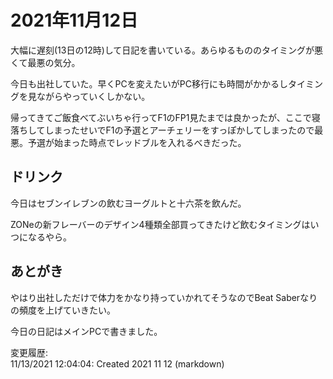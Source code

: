 # 2021年11月12日

大幅に遅刻(13日の12時)して日記を書いている。あらゆるもののタイミングが悪くて最悪の気分。

今日も出社していた。早くPCを変えたいがPC移行にも時間がかかるしタイミングを見ながらやっていくしかない。

帰ってきてご飯食べてぶいちゃ行ってF1のFP1見たまでは良かったが、ここで寝落ちしてしまったせいでF1の予選とアーチェリーをすっぽかしてしまったので最悪。予選が始まった時点でレッドブルを入れるべきだった。

## ドリンク

今日はセブンイレブンの飲むヨーグルトと十六茶を飲んだ。

ZONeの新フレーバーのデザイン4種類全部買ってきたけど飲むタイミングはいつになるやら。

## あとがき

やはり出社しただけで体力をかなり持っていかれてそうなのでBeat Saberなりの頻度を上げていきたい。

今日の日記はメインPCで書きました。

変更履歴:  
11/13/2021 12:04:04: Created 2021 11 12 (markdown)  
